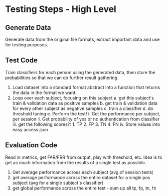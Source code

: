 # Testing Steps - High Level

## Generate Data
Generate data from the original file formats, extract important data and use for testing purposes.

## Test Code
Train classifiers for each person using the generated data, then store the probabilities so that we can do further result gathering.

1. Load dataset into a standard format abstract into a function that returns the data in the format we want.
2. Loop over each subject, focusing on this subject
    a. get this subject's train & validation data as positive samples
    b. get train & validation data for every other subject as negative samples
    c. train a classifier
    d. do threshold tuning
    e. Perform the test!
        i. Get the performance per subject, per session
        ii. Get probability of yes or no authentication from classifier
        iii. get the following scores?:
            1. TP
            2. FP
            3. TN
            4. FN
        iv. Store values into easy access json


## Evaluation Code 
Read in metrics, get FAR/FRR from output, play with threshold, etc. Idea is to get as much information from the results of a single test as possible.

1. Get average performance across each subject (avg of session tests)
2. get average performance across the entire dataset for a single pos subject (avg for a single subject's classifier)
3. get global performance across the entire test - sum up all tp, fp, tn, fn